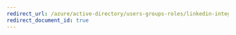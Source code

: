 ```yaml
---
redirect_url: /azure/active-directory/users-groups-roles/linkedin-integration
redirect_document_id: true
---
```

